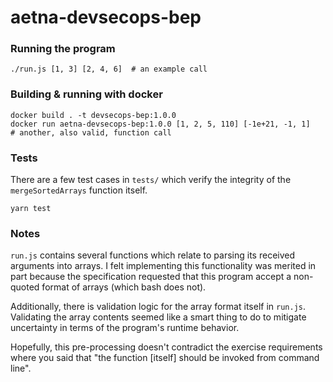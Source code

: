 
# aetna-devsecops-bep

### Running the program

    ./run.js [1, 3] [2, 4, 6]  # an example call

### Building & running with docker

    docker build . -t devsecops-bep:1.0.0
    docker run aetna-devsecops-bep:1.0.0 [1, 2, 5, 110] [-1e+21, -1, 1]  
    # another, also valid, function call

### Tests

There are a few test cases in `tests/` which verify the integrity 
of the `mergeSortedArrays` function itself.

    yarn test

### Notes

`run.js` contains several functions which relate to parsing its
received arguments into arrays. I felt implementing this functionality
was merited in part because the specification requested that this program 
accept a non-quoted format of arrays (which bash does not). 
    
Additionally, there is validation logic for the array format itself in 
`run.js`. Validating the array contents seemed like a smart thing to do 
to mitigate uncertainty in terms of the program's runtime behavior.

Hopefully, this pre-processing doesn't contradict the exercise requirements where 
you said that "the function [itself] should be invoked from command line".


